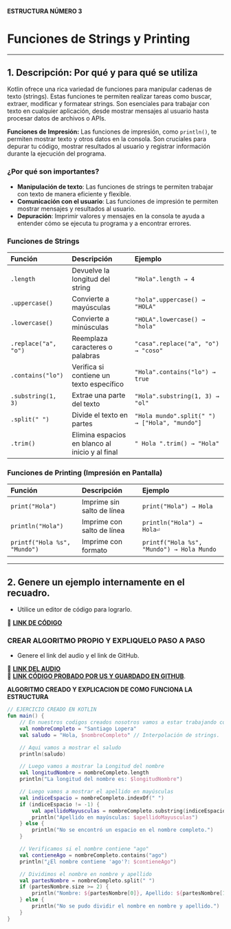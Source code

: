 #### ESTRUCTURA NÚMERO 3  
# Funciones de Strings y Printing  

---

## 1. Descripción: Por qué y para qué se utiliza

Kotlin ofrece una rica variedad de funciones para manipular cadenas de texto (strings). Estas funciones te permiten realizar tareas como buscar, extraer, modificar y formatear strings. Son esenciales para trabajar con texto en cualquier aplicación, desde mostrar mensajes al usuario hasta procesar datos de archivos o APIs.

**Funciones de Impresión:**
Las funciones de impresión, como `println()`, te permiten mostrar texto y otros datos en la consola. Son cruciales para depurar tu código, mostrar resultados al usuario y registrar información durante la ejecución del programa.

### ¿Por qué son importantes?

* **Manipulación de texto**: Las funciones de strings te permiten trabajar con texto de manera eficiente y flexible.
* **Comunicación con el usuario**: Las funciones de impresión te permiten mostrar mensajes y resultados al usuario.
* **Depuración**: Imprimir valores y mensajes en la consola te ayuda a entender cómo se ejecuta tu programa y a encontrar errores.

### **Funciones de Strings**

| Función                     | Descripción                                    | Ejemplo                                  |
| :-------------------------- | :--------------------------------------------- | :--------------------------------------- |
| `.length`                  | Devuelve la longitud del string                | `"Hola".length → 4`                     |
| `.uppercase()`              | Convierte a mayúsculas                         | `"hola".uppercase() → "HOLA"`             |
| `.lowercase()`              | Convierte a minúsculas                         | `"HOLA".lowercase() → "hola"`             |
| `.replace("a", "o")`        | Reemplaza caracteres o palabras                | `"casa".replace("a", "o") → "coso"`       |
| `.contains("lo")`           | Verifica si contiene un texto específico       | `"Hola".contains("lo") → true`           |
| `.substring(1, 3)`          | Extrae una parte del texto                     | `"Hola".substring(1, 3) → "ol"`          |
| `.split(" ")`               | Divide el texto en partes                      | `"Hola mundo".split(" ") → ["Hola", "mundo"]` |
| `.trim()`                   | Elimina espacios en blanco al inicio y al final | `" Hola ".trim() → "Hola"`               |

### **Funciones de Printing (Impresión en Pantalla)**

| Función                 | Descripción                   | Ejemplo                    |
| :---------------------- | :---------------------------- | :------------------------- |
| `print("Hola")`          | Imprime sin salto de línea     | `print("Hola") → Hola`     |
| `println("Hola")`        | Imprime con salto de línea     | `println("Hola") → Hola⏎` |
| `printf("Hola %s", "Mundo")` | Imprime con formato           | `printf("Hola %s", "Mundo") → Hola Mundo` |

--- 

## 2. Genere un ejemplo internamente en el recuadro.  
- Utilice un editor de código para lograrlo.  

🔗 **[LINK DE CÓDIGO](https://pl.kotl.in/NMnOrcWbm?theme=darcula&readOnly=true)**  

### CREAR ALGORITMO PROPIO Y EXPLIQUELO PASO A PASO 
- Genere el link del audio y el link de GitHub.
  
🔗 **[LINK DEL AUDIO]()**  
🔗 **[LINK CÓDIGO PROBADO POR US Y GUARDADO EN GITHUB](https://github.com/dayhaaCode-25/Fichas_Kotlin/blob/40267ba4cb8bf14b4e52c6269cc8a179f2533750/Tarjeta%20n%C3%BAmero%203/Funciones%20de%20Strings%20y%20Printing.PNG)**.

**ALGORITMO CREADO Y EXPLICACION DE COMO FUNCIONA LA ESTRUCTURA**
```kotlin
// EJERCICIO CREADO EN KOTLIN
fun main() {
    // En nuestros codigos creados nosotros vamos a estar trabajando con strings.
    val nombreCompleto = "Santiago Lopera"
    val saludo = "Hola, $nombreCompleto" // Interpolación de strings.

    // Aqui vamos a mostrar el saludo
    println(saludo)

    // Luego vamos a mostrar la Longitud del nombre
    val longitudNombre = nombreCompleto.length
    println("La longitud del nombre es: $longitudNombre")

    // Luego vamos a mostrar el apellido en mayúsculas
    val indiceEspacio = nombreCompleto.indexOf(" ")
    if (indiceEspacio != -1) {
        val apellidoMayusculas = nombreCompleto.substring(indiceEspacio + 1).uppercase()
        println("Apellido en mayúsculas: $apellidoMayusculas")
    } else {
        println("No se encontró un espacio en el nombre completo.")
    }

    // Verificamos si el nombre contiene "ago"
    val contieneAgo = nombreCompleto.contains("ago")
    println("¿El nombre contiene 'ago'?: $contieneAgo")

    // Dividimos el nombre en nombre y apellido
    val partesNombre = nombreCompleto.split(" ")
    if (partesNombre.size >= 2) {
        println("Nombre: ${partesNombre[0]}, Apellido: ${partesNombre[1]}")
    } else {
        println("No se pudo dividir el nombre en nombre y apellido.")
    }
}
```

